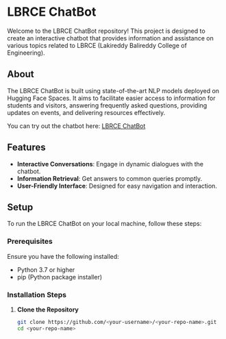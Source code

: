 # LBRCE ChatBot  

Welcome to the LBRCE ChatBot repository! This project is designed to create an interactive chatbot that provides information and assistance on various topics related to LBRCE (Lakireddy Balireddy College of Engineering).  

## About  

The LBRCE ChatBot is built using state-of-the-art NLP models deployed on Hugging Face Spaces. It aims to facilitate easier access to information for students and visitors, answering frequently asked questions, providing updates on events, and delivering resources effectively.   

You can try out the chatbot here: [LBRCE ChatBot](https://huggingface.co/spaces/codewithharsha/LBRCE-ChatBot-Final)  

## Features  

- **Interactive Conversations**: Engage in dynamic dialogues with the chatbot.  
- **Information Retrieval**: Get answers to common queries promptly.  
- **User-Friendly Interface**: Designed for easy navigation and interaction.  

## Setup  

To run the LBRCE ChatBot on your local machine, follow these steps:  

### Prerequisites  

Ensure you have the following installed:  

- Python 3.7 or higher  
- pip (Python package installer)  

### Installation Steps  

1. **Clone the Repository**  
   ```bash  
   git clone https://github.com/<your-username>/<your-repo-name>.git  
   cd <your-repo-name>
